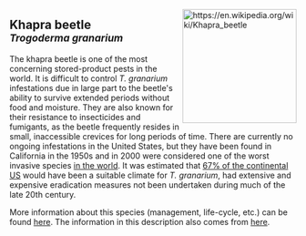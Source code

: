 <img 
title="https://en.wikipedia.org/wiki/Khapra_beetle"
src="https://upload.wikimedia.org/wikipedia/commons/f/fc/Khapra_beetle.jpg" 
height="200"
class="center"
align="right">

## Khapra beetle <br><sup>*Trogoderma granarium*</sup>

The khapra beetle is one of the most concerning stored-product pests in the world. It is difficult to control _T. granarium_ infestations due in large part to the beetle's ability to survive extended periods without food and moisture. They are also known for their resistance to insecticides and fumigants, as the beetle frequently resides in small, inaccessible crevices for long periods of time. There are currently no ongoing infestations in the United States, but they have been found in California in the 1950s and in 2000 were considered one of the worst invasive species [in the world](http://www.issg.org/pdf/publications/worst_100/english_100_worst.pdf). It was estimated that [67% of the continental US](http://entnemdept.ufl.edu/creatures/urban/beetles/khapra_beetle.htm) would have been a suitable climate for _T. granarium_, had extensive and expensive eradication measures not been undertaken during much of the late 20th century.



More information about this species (management, life-cycle, etc.) can be found [here](http://entnemdept.ufl.edu/creatures/urban/beetles/khapra_beetle.htm). The information in this description also comes from [here](http://entnemdept.ufl.edu/creatures/urban/beetles/khapra_beetle.htm).

<!--stackedit_data:
eyJoaXN0b3J5IjpbMTE3Njg2OTc5OSwtMTIxNDcyMDI0MSwxND
cyNDgzMTgsNTc0OTY4Njk3LDExMjU4OTk4MTAsLTMzMTY0MTg2
Nl19
-->